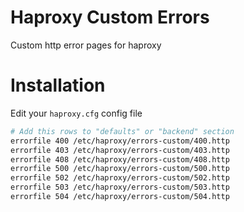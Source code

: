 # Haproxy Custom Errors
Custom http error pages for haproxy

# Installation
Edit your `haproxy.cfg` config file
```bash
# Add this rows to "defaults" or "backend" section
errorfile 400 /etc/haproxy/errors-custom/400.http
errorfile 403 /etc/haproxy/errors-custom/403.http
errorfile 408 /etc/haproxy/errors-custom/408.http
errorfile 500 /etc/haproxy/errors-custom/500.http
errorfile 502 /etc/haproxy/errors-custom/502.http
errorfile 503 /etc/haproxy/errors-custom/503.http
errorfile 504 /etc/haproxy/errors-custom/504.http
```
